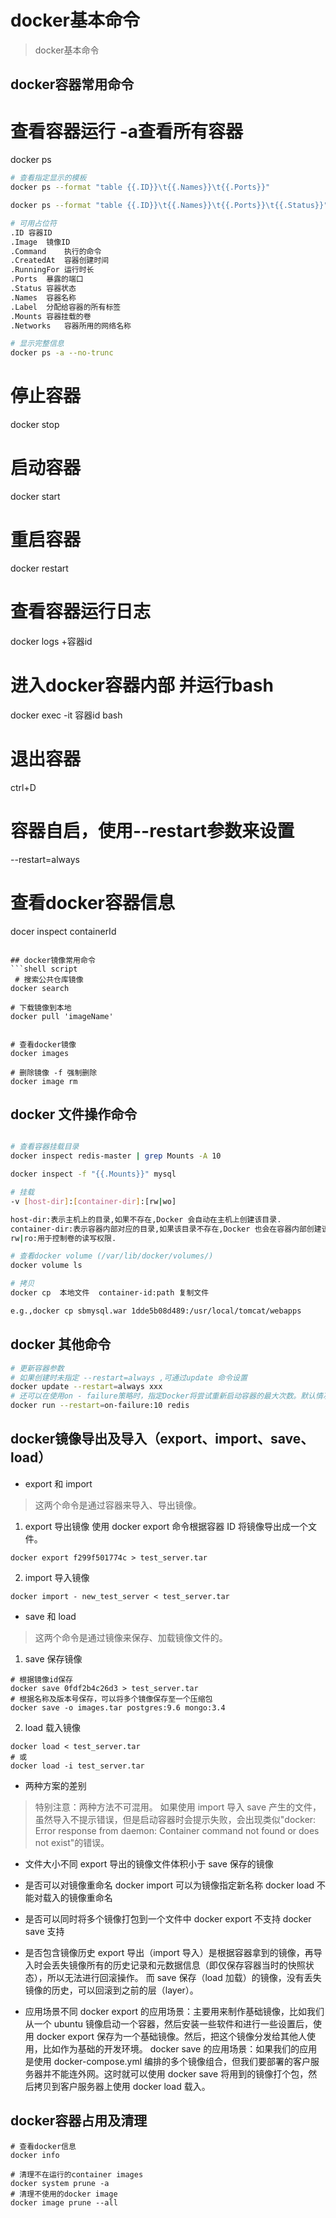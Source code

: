 # docker基本命令
> docker基本命令
## docker容器常用命令
# 查看容器运行  -a查看所有容器
docker ps 
```bash
# 查看指定显示的模板
docker ps --format "table {{.ID}}\t{{.Names}}\t{{.Ports}}"

docker ps --format "table {{.ID}}\t{{.Names}}\t{{.Ports}}\t{{.Status}}"

# 可用占位符
.ID	容器ID
.Image	镜像ID
.Command	执行的命令
.CreatedAt	容器创建时间
.RunningFor	运行时长
.Ports	暴露的端口
.Status	容器状态
.Names	容器名称
.Label	分配给容器的所有标签
.Mounts	容器挂载的卷
.Networks	容器所用的网络名称

# 显示完整信息
docker ps -a --no-trunc
```
# 停止容器
docker stop 

# 启动容器
docker start 

# 重启容器
docker restart 

# 查看容器运行日志
docker logs +容器id  

# 进入docker容器内部  并运行bash
docker exec -it  容器id bash   

# 退出容器  
ctrl+D

# 容器自启，使用--restart参数来设置
--restart=always   

#  查看docker容器信息
docer inspect containerId
```

## docker镜像常用命令
```shell script
 # 搜索公共仓库镜像
docker search

# 下载镜像到本地
docker pull 'imageName'


# 查看docker镜像
docker images 

# 删除镜像 -f 强制删除
docker image rm 

```
## docker 文件操作命令
```bash

# 查看容器挂载目录
docker inspect redis-master | grep Mounts -A 10

docker inspect -f "{{.Mounts}}" mysql

# 挂载
-v [host-dir]:[container-dir]:[rw|wo]

host-dir:表示主机上的目录,如果不存在,Docker 会自动在主机上创建该目录.
container-dir:表示容器内部对应的目录,如果该目录不存在,Docker 也会在容器内部创建该目录.
rw|ro:用于控制卷的读写权限.

# 查看docker volume (/var/lib/docker/volumes/)
docker volume ls  

# 拷贝
docker cp  本地文件  container-id:path 复制文件

e.g.,docker cp sbmysql.war 1dde5b08d489:/usr/local/tomcat/webapps

```
## docker 其他命令
```bash
# 更新容器参数
# 如果创建时未指定 --restart=always ,可通过update 命令设置
docker update --restart=always xxx
# 还可以在使用on - failure策略时，指定Docker将尝试重新启动容器的最大次数。默认情况下，Docker将尝试永远重新启动容器。
docker run --restart=on-failure:10 redis 
```

## docker镜像导出及导入（export、import、save、load）
- export 和 import
> 这两个命令是通过容器来导入、导出镜像。
1. export 导出镜像
使用 docker export 命令根据容器 ID 将镜像导出成一个文件。
```shell script
docker export f299f501774c > test_server.tar
```
2. import 导入镜像
```shell script
docker import - new_test_server < test_server.tar
```
- save 和 load
> 这两个命令是通过镜像来保存、加载镜像文件的。
1. save 保存镜像
```shell script
# 根据镜像id保存
docker save 0fdf2b4c26d3 > test_server.tar
# 根据名称及版本号保存，可以将多个镜像保存至一个压缩包
docker save -o images.tar postgres:9.6 mongo:3.4
```
2. load 载入镜像
```shell script
docker load < test_server.tar
# 或
docker load -i test_server.tar
```
- 两种方案的差别
> 特别注意：两种方法不可混用。
  如果使用 import 导入 save 产生的文件，虽然导入不提示错误，但是启动容器时会提示失败，会出现类似"docker: Error response from daemon: Container command not found or does not exist"的错误。
- 文件大小不同
export 导出的镜像文件体积小于 save 保存的镜像
- 是否可以对镜像重命名
docker import 可以为镜像指定新名称
docker load 不能对载入的镜像重命名

- 是否可以同时将多个镜像打包到一个文件中
docker export 不支持
docker save 支持

- 是否包含镜像历史
export 导出（import 导入）是根据容器拿到的镜像，再导入时会丢失镜像所有的历史记录和元数据信息（即仅保存容器当时的快照状态），所以无法进行回滚操作。
而 save 保存（load 加载）的镜像，没有丢失镜像的历史，可以回滚到之前的层（layer）。

- 应用场景不同
docker export 的应用场景：主要用来制作基础镜像，比如我们从一个 ubuntu 镜像启动一个容器，然后安装一些软件和进行一些设置后，使用 docker export 保存为一个基础镜像。然后，把这个镜像分发给其他人使用，比如作为基础的开发环境。
docker save 的应用场景：如果我们的应用是使用 docker-compose.yml 编排的多个镜像组合，但我们要部署的客户服务器并不能连外网。这时就可以使用 docker save 将用到的镜像打个包，然后拷贝到客户服务器上使用 docker load 载入。

## docker容器占用及清理
```shell script
# 查看docker信息
docker info

# 清理不在运行的container images
docker system prune -a
# 清理不使用的docker image
docker image prune --all
```
